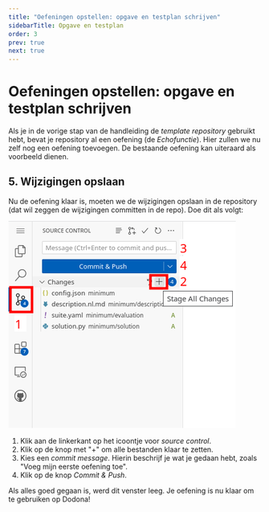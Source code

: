 ```yaml
---
title: "Oefeningen opstellen: opgave en testplan schrijven"
sidebarTitle: Opgave en testplan
order: 3
prev: true
next: true
---
```


# Oefeningen opstellen: opgave en testplan schrijven

Als je in de vorige stap van de handleiding de _template repository_ gebruikt hebt, bevat je repository al een oefening (de _Echofunctie_).
Hier zullen we nu zelf nog een oefening toevoegen.
De bestaande oefening kan uiteraard als voorbeeld dienen.

<!--@include: ../../examples/_common.md-->

## 5. Wijzigingen opslaan

Nu de oefening klaar is, moeten we de wijzigingen opslaan in de repository (dat wil zeggen de wijzigingen committen in de repo).
Doe dit als volgt:

![commit window](./commit.png)

1. Klik aan de linkerkant op het icoontje voor _source control_.
2. Klik op de knop met "+" om alle bestanden klaar te zetten.
3. Kies een _commit message_. Hierin beschrijf je wat je gedaan hebt, zoals "Voeg mijn eerste oefening toe".
4. Klik op de knop _Commit & Push_.

Als alles goed gegaan is, werd dit venster leeg.
Je oefening is nu klaar om te gebruiken op Dodona!
